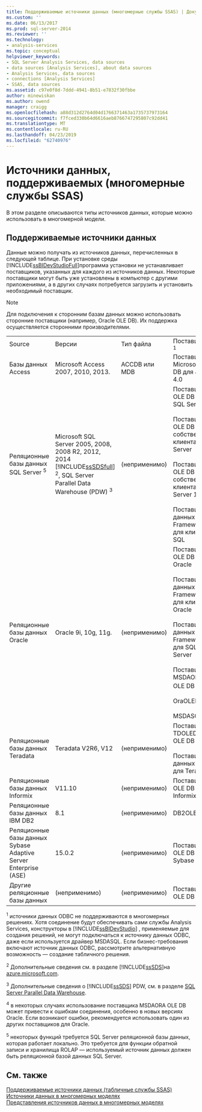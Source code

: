 ```yaml
---
title: Поддерживаемые источники данных (многомерные службы SSAS) | Документация Майкрософт
ms.custom: ''
ms.date: 06/13/2017
ms.prod: sql-server-2014
ms.reviewer: ''
ms.technology:
- analysis-services
ms.topic: conceptual
helpviewer_keywords:
- SQL Server Analysis Services, data sources
- data sources [Analysis Services], about data sources
- Analysis Services, data sources
- connections [Analysis Services]
- SSAS, data sources
ms.assetid: c97e0f8d-7ddd-4941-8b51-e7832f30fbbe
author: minewiskan
ms.author: owend
manager: craigg
ms.openlocfilehash: a88d312d2764d04d1766371463a1735737973164
ms.sourcegitcommit: f7fced330b64d6616aeb8766747295807c92dd41
ms.translationtype: MT
ms.contentlocale: ru-RU
ms.lasthandoff: 04/23/2019
ms.locfileid: "62740976"
---
```

# <a name="data-sources-supported-ssas-multidimensional"></a>Источники данных, поддерживаемых (многомерные службы SSAS)
  В этом разделе описываются типы источников данных, которые можно использовать в многомерной модели.  
  
##  <a name="bkmk_supported_ds"></a> Поддерживаемые источники данных  
 Данные можно получать из источников данных, перечисленных в следующей таблице. При установке среды [!INCLUDE[ssBIDevStudioFull](../../includes/ssbidevstudiofull-md.md)]программа установки не устанавливает поставщиков, указанных для каждого из источников данных. Некоторые поставщики могут быть уже установлены в компьютер с другими приложениями, а в других случаях потребуется загрузить и установить необходимый поставщик.  
  
> [!NOTE]  
>  Для подключения к сторонним базам данных можно использовать сторонние поставщики (например, Oracle OLE DB). Их поддержка осуществляется сторонними производителями.  
  
|||||  
|-|-|-|-|  
|Source|Версии|Тип файла|Поставщики <sup>1</sup>|  
|Базы данных Access|Microsoft Access 2007, 2010, 2013.|ACCDB или MDB|Поставщик Microsoft OLE DB для Jet 4.0|  
|Реляционные базы данных SQL Server <sup>5</sup>|Microsoft SQL Server 2005, 2008, 2008 R2, 2012, 2014 [!INCLUDE[ssSDSfull](../../includes/sssdsfull-md.md)] <sup>2</sup>, SQL Server Parallel Data Warehouse (PDW) <sup>3</sup>|(неприменимо)|Поставщик OLE DB для SQL Server<br /><br /> Поставщик OLE DB для собственного клиента SQL Server<br /><br /> Поставщик OLE DB для собственного клиента SQL Server 11,0<br /><br /> Поставщик данных .NET Framework для клиента SQL|  
|Реляционные базы данных Oracle|Oracle 9i, 10g, 11g.|(неприменимо)|Поставщик OLE DB для Oracle<br /><br /> Поставщик данных .NET Framework для клиента Oracle<br /><br /> Поставщик данных .NET Framework для SQL Server<br /><br /> Поставщик MSDAORA OLE DB <sup>4</sup><br /><br /> OraOLEDB<br /><br /> MSDASQL|  
|Реляционные базы данных Teradata|Teradata V2R6, V12|(неприменимо)|Поставщик TDOLEDB OLE DB<br /><br /> Поставщик данных .NET для Teradata|  
|Реляционные базы данных Informix|V11.10|(неприменимо)|Поставщик OLE DB для Informix|  
|Реляционные базы данных IBM DB2|8.1|(неприменимо)|DB2OLEDB|  
|Реляционные базы данных Sybase Adaptive Server Enterprise (ASE)|15.0.2|(неприменимо)|Поставщик OLE DB для Sybase|  
|Другие реляционные базы данных|(неприменимо)|(неприменимо)|Поставщик OLE DB|  
  
 <sup>1</sup> источники данных ODBC не поддерживаются в многомерных решениях. Хотя соединение будут обеспечивать сами службы Analysis Services, конструкторы в [!INCLUDE[ssBIDevStudio](../../includes/ssbidevstudio-md.md)] , применяемые для создания решений, не могут подключаться к источнику данных ODBC, даже если используется драйвер MSDASQL. Если бизнес-требования включают источник данных ODBC, рассмотрите альтернативную возможность — создание табличного решения.  
  
 <sup>2</sup> Дополнительные сведения см. в разделе [!INCLUDE[ssSDS](../../includes/sssds-md.md)]на [azure.microsoft.com](https://go.microsoft.com/fwlink/?LinkID=157856).  
  
 <sup>3</sup> Дополнительные сведения о [!INCLUDE[ssSDS](../../includes/sssds-md.md)] PDW, см. в разделе [SQL Server Parallel Data Warehouse](https://go.microsoft.com/fwlink/?LinkId=150895).  
  
 <sup>4</sup> в некоторых случаях использование поставщика MSDAORA OLE DB может привести к ошибкам соединения, особенно в новых версиях Oracle. Если возникают ошибки, рекомендуется использовать один из других поставщиков для Oracle.  
  
 <sup>5</sup> некоторых функций требуется SQL Server реляционной базы данных, которая работает локально. Это требуется для функции обратной записи и хранилища ROLAP — используемый источник данных должен быть реляционной базой данных SQL Server.  
  
## <a name="see-also"></a>См. также  
 [Поддерживаемые источники данных (табличные службы SSAS)](../tabular-models/data-sources-supported-ssas-tabular.md)   
 [Источники данных в многомерных моделях](data-sources-in-multidimensional-models.md)   
 [Представления источников данных в многомерных моделях](data-source-views-in-multidimensional-models.md)  
  
  
